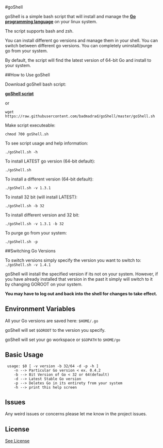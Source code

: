 #goShell

goShell is a simple bash script that will install and manage the [**Go programming language**](https://golang.org) on your linux system.

The script supports bash and zsh.

You can install different go versions and manage them in your shell.
You can switch between different go versions.
You can completely uninstall/purge go from your system.

By default, the script will find the latest version of 64-bit Go and install to your system.

##How to Use goShell

Download goShell bash script:  

[**goShell script**](https://raw.githubusercontent.com/badmadrad/goShell/master/goShell.sh)  

or  

`wget https://raw.githubusercontent.com/badmadrad/goShell/master/goShell.sh`

Make script executeable:  

`chmod 700 goShell.sh` 

To see script usage and help information:

`./goShell.sh -h`

To install LATEST go version (64-bit default):

`./goShell.sh`

To install a different version (64-bit default):

`./goShell.sh -v 1.3.1`

To install 32 bit (will install LATEST):

`./goShell.sh -b 32`

To install different version and 32 bit:

`./goShell.sh -v 1.3.1 -b 32`

To purge go from your system:

`./goShell.sh -p`

##Switching Go Versions

To switch versions simply specify the version you want to switch to:
`./goShell.sh -v 1.4.1`

goShell will install the specified version if its not on your system. However, if you have already installed that version in the past it simply will switch to it by changing GOROOT on your system.

**You may have to log out and back into the shell for changes to take effect.**

## Environment Variables

All your Go versions are saved here: `$HOME/.go`

goShell will set `$GOROOT` to the version you specify. 

goShell will set your go workspace or  `$GOPATH` to `$HOME/go`

## Basic Usage

     usage: $0 [ -v version -b 32/64 -d -p -h ]
        -n --> Particular Go version < ex. 0.4.2
        -b --> Bit Version of Go < 32 or 64(default)
        -d --> Latest Stable Go version
        -p --> Deletes Go in its entirety from your system
        -h --> print this help screen

## Issues

Any weird issues or concerns please let me know in the project issues.

## License

[See License](https://github.com/badmadrad/goShell/blob/master/LICENSE)
